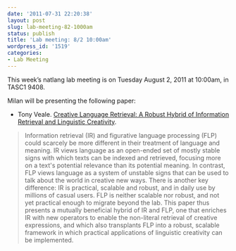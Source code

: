 ```yaml
---
date: '2011-07-31 22:20:38'
layout: post
slug: lab-meeting-82-1000am
status: publish
title: 'Lab meeting: 8/2 10:00am'
wordpress_id: '1519'
categories:
- Lab Meeting
---
```



This week’s natlang lab meeting is on Tuesday August 2, 2011 at 10:00am, in TASC1 9408.






Milan will be presenting the following paper:




* Tony Veale. [Creative Language Retrieval: A Robust Hybrid of Information Retrieval and Linguistic Creativity](http://www.aclweb.org/anthology/P/P11/P11-1029.pdf).
> Information retrieval (IR) and figurative language processing (FLP) could scarcely be more different in their treatment of language and meaning. IR views language as an open-ended   set of mostly stable signs with which texts can be indexed and retrieved, focusing more on a text's potential relevance than its potential meaning. In contrast, FLP views language   as a system of unstable signs that can be used to talk about the world in creative new ways.  There is another key difference: IR is practical, scalable and robust, and in daily use by millions of casual users. FLP is neither scalable nor robust, and not yet practical enough to migrate beyond the lab. This paper thus presents a mutually beneficial hybrid of IR  and FLP, one that enriches IR with new operators to enable the non-literal retrieval of creative expressions, and which also transplants FLP into a robust, scalable framework in     which practical applications of linguistic creativity can be implemented. 







